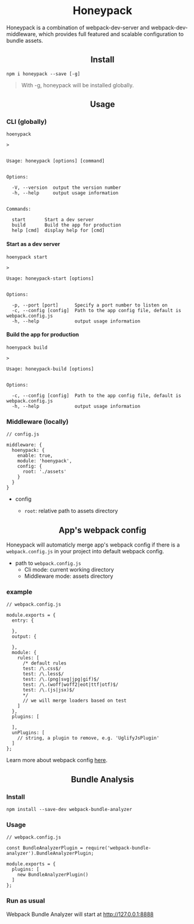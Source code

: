 <h1 align="center">Honeypack</h1>

Honeypack is a combination of webpack-dev-server and webpack-dev-middleware, which provides full featured and scalable configuration to bundle assets.

<h2 align="center">Install</h2>

```
npm i honeypack --save [-g]
```

> With -g, honeypack will be installed globally.

<h2 align="center">Usage</h2>

### CLI (globally)

```
hoenypack

>


Usage: honeypack [options] [command]


Options:

  -V, --version  output the version number
  -h, --help     output usage information


Commands:

  start       Start a dev server
  build       Build the app for production
  help [cmd]  display help for [cmd]
```

#### Start as a dev server

```
hoenypack start

>

Usage: honeypack-start [options]


Options:

  -p, --port [port]      Specify a port number to listen on
  -c, --config [config]  Path to the app config file, default is webpack.config.js
  -h, --help             output usage information
```

#### Build the app for production

```
hoenypack build

>

Usage: honeypack-build [options]


Options:

  -c, --config [config]  Path to the app config file, default is webpack.config.js
  -h, --help             output usage information
```

### Middleware (locally)

```
// config.js

middleware: {
  hoenypack: {
    enable: true,
    module: 'hoenypack',
    config: {
      root: './assets'
    }
  }
}
```

+ config

  + `root`: relative path to assets directory

<h2 align="center">App's webpack config</h2>

Honeypack will automaticly merge app's webpack config if there is a `webpack.config.js` in your project into default webpack config.

+ path to `webpack.config.js`
  + Cli mode: current working directory
  + Middleware mode: assets directory

### example

```
// webpack.config.js

module.exports = {
  entry: {

  },
  output: {

  },
  module: {
    rules: [
      /* default rules
      test: /\.css$/
      test: /\.less$/
      test: /\.(png|svg|jpg|gif)$/
      test: /\.(woff|woff2|eot|ttf|otf)$/
      test: /\.(js|jsx)$/
      */
      // we will merge loaders based on test
    ]
  },
  plugins: [

  ],
  unPlugins: [
    // string, a plugin to remove, e.g. 'UglifyJsPlugin'
  ]
};
```

Learn more about webpack config [here](https://webpack.js.org/concepts/).

<h2 align="center">Bundle Analysis</h2>

### Install

```
npm install --save-dev webpack-bundle-analyzer
```

### Usage

```
// webpack.config.js

const BundleAnalyzerPlugin = require('webpack-bundle-analyzer').BundleAnalyzerPlugin;

module.exports = {
  plugins: [
    new BundleAnalyzerPlugin()
  ]
};
```

### Run as usual

Webpack Bundle Analyzer will start at http://127.0.0.1:8888
